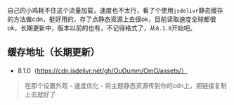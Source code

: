 自己的小鸡耗不住这个流量加载，速度也不太行，看了个使用`jsdelivr`静态缓存的方法做cdn，挺好用的，存了点静态资源上去很ok，目前读取速度全球都很ok，长期更新中，版本以前的也有，不记得格式了，从`8.1.0`开始吧。

<!--more-->

## 缓存地址（长期更新）

 - 8.1.0（https://cdn.jsdelivr.net/gh/OuOumm/OmO/assets/）

> 在那个设置外观 - 速度优化 - 将主题静态资源传到你的cdn上，把链接复制上去就好了

